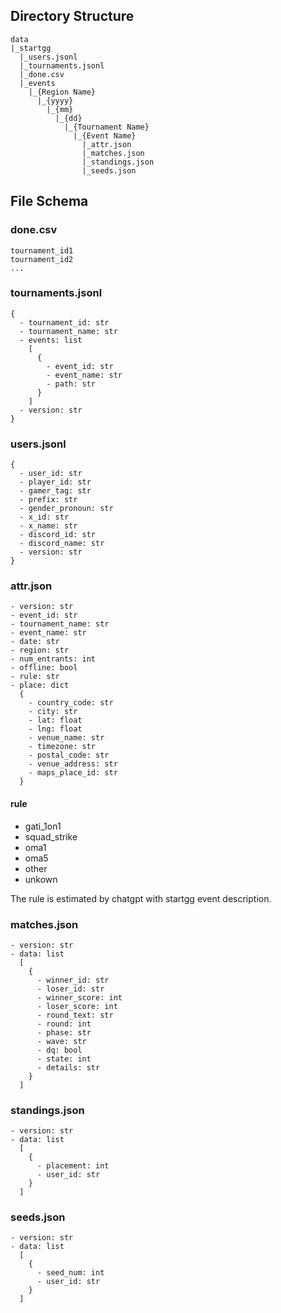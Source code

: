 ## Directory Structure

```
data
|_startgg
  |_users.jsonl
  |_tournaments.jsonl
  |_done.csv
  |_events
    |_{Region Name}
      |_{yyyy}
        |_{mm}
          |_{dd}
            |_{Tournament Name}
              |_{Event Name}
                |_attr.json
                |_matches.json
                |_standings.json
                |_seeds.json
```

## File Schema

### done.csv

```
tournament_id1
tournament_id2
...
```

### tournaments.jsonl

```
{
  - tournament_id: str
  - tournament_name: str
  - events: list
    [
      {
        - event_id: str
        - event_name: str
        - path: str
      }
    ]
  - version: str
}
```

### users.jsonl

```
{
  - user_id: str
  - player_id: str
  - gamer_tag: str
  - prefix: str
  - gender_pronoun: str
  - x_id: str
  - x_name: str
  - discord_id: str
  - discord_name: str
  - version: str
}
```

### attr.json

```
- version: str
- event_id: str
- tournament_name: str
- event_name: str
- date: str
- region: str
- num_entrants: int
- offline: bool
- rule: str
- place: dict
  {
    - country_code: str
    - city: str
    - lat: float
    - lng: float
    - venue_name: str
    - timezone: str
    - postal_code: str
    - venue_address: str
    - maps_place_id: str
  }
```

#### rule

- gati_1on1
- squad_strike
- oma1
- oma5
- other
- unkown

The rule is estimated by chatgpt with startgg event description.

### matches.json

```
- version: str
- data: list
  [
    {
      - winner_id: str
      - loser_id: str
      - winner_score: int
      - loser_score: int
      - round_text: str
      - round: int
      - phase: str
      - wave: str
      - dq: bool
      - state: int
      - details: str
    }
  ]
```

### standings.json

```
- version: str
- data: list
  [
    {
      - placement: int
      - user_id: str
    }
  ]
```

### seeds.json

```
- version: str
- data: list
  [
    {
      - seed_num: int
      - user_id: str
    }
  ]
```
